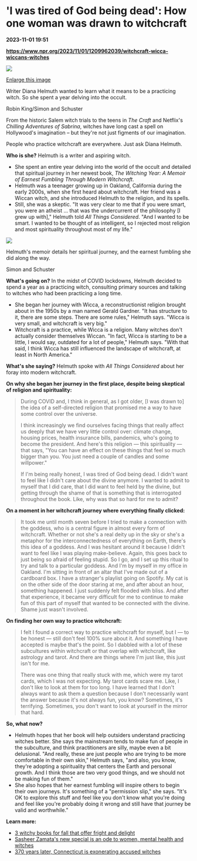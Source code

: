 # 'I was tired of God being dead': How one woman was drawn to witchcraft

**2023-11-01 19:51**

**https://www.npr.org/2023/11/01/1209962039/witchcraft-wicca-wiccans-witches**

 ![](https://media.npr.org/assets/img/2023/11/01/helmuth---author-headshot_credit-robin-king_wide-15bb97124e7ab1c7621956d22c17f42e4049f9b4-s1100-c50.jpg) 

[Enlarge this image](https://media.npr.org/assets/img/2023/11/01/helmuth---author-headshot_credit-robin-king_wide-15bb97124e7ab1c7621956d22c17f42e4049f9b4-s1200.jpg)

Writer Diana Helmuth wanted to learn what it means to be a practicing witch. So she spent a year delving into the occult.

Robin King/Simon and Schuster

From the historic Salem witch trials to the teens in _The Craft_ and Netflix's _Chilling Adventures of Sabrina_, witches have long cast a spell on Hollywood's imagination – but they're not just figments of our imagination.

People who practice witchcraft are everywhere. Just ask Diana Helmuth.

**Who is she?** Helmuth is a writer and aspiring witch.

*   She spent an entire year delving into the world of the occult and detailed that spiritual journey in her newest book, _The Witching Year: A Memoir of Earnest Fumbling Through Modern Witchcraft_.
*   Helmuth was a teenager growing up in Oakland, California during the early 2000s, when she first heard about witchcraft. Her friend was a Wiccan witch, and she introduced Helmuth to the religion, and its spells.
*   Still, she was a skeptic. "It was very clear to me that if you were smart, you were an atheist ... that was the undercurrent of the philosophy \[I grew up with\]," Helmuth told _All Things Considered_. "And I wanted to be smart. I wanted to be thought of as intelligent, so I rejected most religion and most spirituality throughout most of my life."

 ![](https://media.npr.org/assets/img/2023/11/01/helmuth---cover-art_custom-bf7d855115c9fd597af1bf15553c07e8e5d973c3-s1100-c50.jpg) 

Helmuth's memoir details her spiritual journey, and the earnest fumbling she did along the way.

Simon and Schuster

**What's going on?** In the midst of COVID lockdowns, Helmuth decided to spend a year as a practicing witch, consulting primary sources and talking to witches who had been practicing a long time.

*   She began her journey with Wicca, a reconstructionist religion brought about in the 1950s by a man named Gerald Gardner. "It has structure to it, there are some steps. There are some rules," Helmuth says. "Wicca is very small, and witchcraft is very big."
*   Witchcraft is a practice, while Wicca is a religion. Many witches don't actually consider themselves Wiccan. "In fact, Wicca is starting to be a little, I would say, outdated for a lot of people," Helmuth says. "With that said, I think Wicca has still influenced the landscape of witchcraft, at least in North America."

**What's she saying?** Helmuth spoke with _All Things Considered_ about her foray into modern witchcraft.

**On why she began her journey in the first place, despite being skeptical of religion and spirituality:**

> During COVID and, I think in general, as I got older, \[I was drawn to\] the idea of a self-directed religion that promised me a way to have some control over the universe.
> 
> I think increasingly we find ourselves facing things that really affect us deeply that we have very little control over: climate change, housing prices, health insurance bills, pandemics, who's going to become the president. And here's this religion — this spirituality — that says, "You can have an effect on these things that feel so much bigger than you. You just need a couple of candles and some willpower."
> 
> If I'm being really honest, I was tired of God being dead. I didn't want to feel like I didn't care about the divine anymore. I wanted to admit to myself that I did care, that I did want to feel held by the divine, but getting through the shame of that is something that is interrogated throughout the book. Like, why was that so hard for me to admit?

**On a moment in her witchcraft journey where everything finally clicked:**

> It took me until month seven before I tried to make a connection with the goddess, who is a central figure in almost every form of witchcraft. Whether or not she's a real deity up in the sky or she's a metaphor for the interconnectedness of everything on Earth, there's this idea of a goddess. And I was hesitant around it because I didn't want to feel like I was playing make-believe. Again, this goes back to just being so afraid of feeling stupid. So I go, and I set up this ritual to try and talk to a particular goddess. And I'm by myself in my office in Oakland. I'm sitting in front of an altar that I've made out of a cardboard box. I have a stranger's playlist going on Spotify. My cat is on the other side of the door staring at me, and after about an hour, something happened. I just suddenly felt flooded with bliss. And after that experience, it became very difficult for me to continue to make fun of this part of myself that wanted to be connected with the divine. Shame just wasn't involved.

**On finding her own way to practice witchcraft:**

> I felt I found a correct way to practice witchcraft for myself, but I — to be honest — still don't feel 100% sure about it. And something I have accepted is maybe that's the point. So I dabbled with a lot of these subcultures within witchcraft or that overlap with witchcraft, like astrology and tarot. And there are things where I'm just like, this just isn't for me.
> 
> There was one thing that really stuck with me, which were my tarot cards, which I was not expecting. My tarot cards scare me. Like, I don't like to look at them for too long. I have learned that I don't always want to ask them a question because I don't necessarily want the answer because it's not always fun, you know? Sometimes, it's terrifying. Sometimes, you don't want to look at yourself in the mirror that hard.

**So, what now?**

*   Helmuth hopes that her book will help outsiders understand practicing witches better. She says the mainstream tends to make fun of people in the subculture, and think practitioners are silly, maybe even a bit delusional. "And really, these are just people who are trying to be more comfortable in their own skin," Helmuth says, "and also, you know, they're adopting a spirituality that centers the Earth and personal growth. And I think those are two very good things, and we should not be making fun of them."
*   She also hopes that her earnest fumbling will inspire others to begin their own journeys. It's something of a "permission slip," she says. "It's OK to explore this stuff and feel like you don't know what you're doing and feel like you're probably doing it wrong and still have that journey be valid and worthwhile."

**Learn more:**

*   [3 witchy books for fall that offer fright and delight](https://www.npr.org/2023/10/11/1199829409/book-review-the-witches-of-bone-hill-night-of-the-witch-after-the-forest)
*   [Sasheer Zamata's new special is an ode to women, mental health and witches](https://www.npr.org/2023/08/24/1195715525/sasheer-zamatas-new-special-is-an-ode-to-women-mental-health-and-witches)
*   [370 years later, Connecticut is exonerating accused witches](https://www.npr.org/2023/06/26/1184322980/370-years-later-connecticut-is-exonerating-accused-witches)